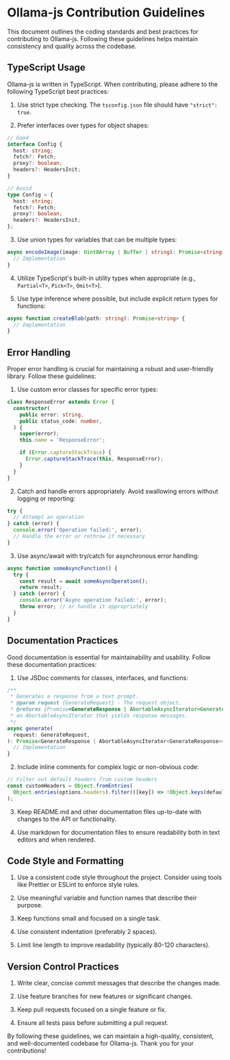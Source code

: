 # Ollama-js Contribution Guidelines

This document outlines the coding standards and best practices for contributing to Ollama-js. Following these guidelines helps maintain consistency and quality across the codebase.

## TypeScript Usage

Ollama-js is written in TypeScript. When contributing, please adhere to the following TypeScript best practices:

1. Use strict type checking. The `tsconfig.json` file should have `"strict": true`.

2. Prefer interfaces over types for object shapes:

```typescript
// Good
interface Config {
  host: string;
  fetch?: Fetch;
  proxy?: boolean;
  headers?: HeadersInit;
}

// Avoid
type Config = {
  host: string;
  fetch?: Fetch;
  proxy?: boolean;
  headers?: HeadersInit;
};
```

3. Use union types for variables that can be multiple types:

```typescript
async encodeImage(image: Uint8Array | Buffer | string): Promise<string> {
  // Implementation
}
```

4. Utilize TypeScript's built-in utility types when appropriate (e.g., `Partial<T>`, `Pick<T>`, `Omit<T>`).

5. Use type inference where possible, but include explicit return types for functions:

```typescript
async function createBlob(path: string): Promise<string> {
  // Implementation
}
```

## Error Handling

Proper error handling is crucial for maintaining a robust and user-friendly library. Follow these guidelines:

1. Use custom error classes for specific error types:

```typescript
class ResponseError extends Error {
  constructor(
    public error: string,
    public status_code: number,
  ) {
    super(error);
    this.name = 'ResponseError';

    if (Error.captureStackTrace) {
      Error.captureStackTrace(this, ResponseError);
    }
  }
}
```

2. Catch and handle errors appropriately. Avoid swallowing errors without logging or reporting:

```typescript
try {
  // Attempt an operation
} catch (error) {
  console.error('Operation failed:', error);
  // Handle the error or rethrow if necessary
}
```

3. Use async/await with try/catch for asynchronous error handling:

```typescript
async function someAsyncFunction() {
  try {
    const result = await someAsyncOperation();
    return result;
  } catch (error) {
    console.error('Async operation failed:', error);
    throw error; // or handle it appropriately
  }
}
```

## Documentation Practices

Good documentation is essential for maintainability and usability. Follow these documentation practices:

1. Use JSDoc comments for classes, interfaces, and functions:

```typescript
/**
 * Generates a response from a text prompt.
 * @param request {GenerateRequest} - The request object.
 * @returns {Promise<GenerateResponse | AbortableAsyncIterator<GenerateResponse>>} - The response object or
 * an AbortableAsyncIterator that yields response messages.
 */
async generate(
  request: GenerateRequest,
): Promise<GenerateResponse | AbortableAsyncIterator<GenerateResponse>> {
  // Implementation
}
```

2. Include inline comments for complex logic or non-obvious code:

```typescript
// Filter out default headers from custom headers
const customHeaders = Object.fromEntries(
  Object.entries(options.headers).filter(([key]) => !Object.keys(defaultHeaders).some(defaultKey => defaultKey.toLowerCase() === key.toLowerCase()))
);
```

3. Keep README.md and other documentation files up-to-date with changes to the API or functionality.

4. Use markdown for documentation files to ensure readability both in text editors and when rendered.

## Code Style and Formatting

1. Use a consistent code style throughout the project. Consider using tools like Prettier or ESLint to enforce style rules.

2. Use meaningful variable and function names that describe their purpose.

3. Keep functions small and focused on a single task.

4. Use consistent indentation (preferably 2 spaces).

5. Limit line length to improve readability (typically 80-120 characters).

## Version Control Practices

1. Write clear, concise commit messages that describe the changes made.

2. Use feature branches for new features or significant changes.

3. Keep pull requests focused on a single feature or fix.

4. Ensure all tests pass before submitting a pull request.

By following these guidelines, we can maintain a high-quality, consistent, and well-documented codebase for Ollama-js. Thank you for your contributions!
